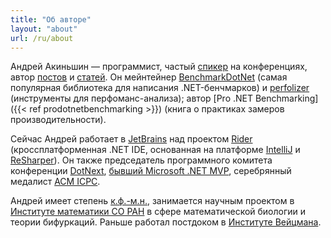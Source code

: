```yaml
---
title: "Об авторе"
layout: "about"
url: /ru/about
---
```


<div class="compact">

Андрей Акиньшин — программист,
  частый [спикер](#talks) на конференциях,
  автор [постов](#posts) и [статей](#publications).
Он мейнтейнер [BenchmarkDotNet](https://github.com/dotnet/BenchmarkDotNet)
  (самая популярная библиотека для написания .NET-бенчмарков)
  и [perfolizer](https://github.com/AndreyAkinshin/perfolizer)
  (инструменты для перфоманс-анализа);
  автор [Pro .NET Benchmarking]({{< ref prodotnetbenchmarking >}})
  (книга о практиках замеров производительности).

Сейчас Андрей работает в [JetBrains](https://www.jetbrains.com/)
  над проектом [Rider](https://www.jetbrains.com/rider/)
  (кроссплатформенная .NET IDE, основанная на платформе [IntelliJ](https://www.jetbrains.com/idea/) и [ReSharper](https://www.jetbrains.com/resharper/)).
Он также
  председатель программного комитета конференции [DotNext](https://dotnext.ru/),
  [бывший Microsoft .NET MVP](https://mvp.microsoft.com/en-us/PublicProfile/5001348),
  серебрянный медалист [ACM ICPC](https://en.wikipedia.org/wiki/ACM_International_Collegiate_Programming_Contest).

Андрей имеет степень [к.ф.-м.н.](http://www.sscc.ru/Diss_sov/akinshin-synopsis.pdf),
  занимается научным проектом в [Институте математики СО РАН](http://www.math.nsc.ru/)
  в сфере математической биологии и теории бифуркаций.
Раньше работал постдоком в [Институте Вейцмана](http://www.weizmann.ac.il/).

</div>